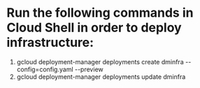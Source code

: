 # Run the following commands in Cloud Shell in order to deploy infrastructure:
1. gcloud deployment-manager deployments create dminfra --config=config.yaml --preview
2. gcloud deployment-manager deployments update dminfra
